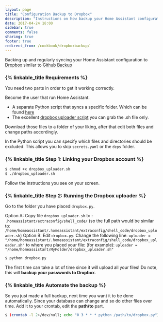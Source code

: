 ```yaml
---
layout: page
title: "Configuration Backup to Dropbox"
description: "Instructions on how backup your Home Assistant configuration to Dropbox"
date: 2017-04-24 18:00
sidebar: true
comments: false
sharing: true
footer: true
redirect_from: /cookbook/dropboxbackup/
---
```


Backing up and regularly syncing your Home Assistant configuration to [Dropbox](http://dropbox.com) similar to [Github Backup](/docs/ecosystem/backup/backup_github/)

### {% linkable_title Requirements %}

You need two parts in order to get it working correctly.

Become the user that run Home Assistant.

- A separate Python script that syncs a specific folder. Which can be found [here](https://gist.github.com/riemers/31e3350041fd3e47e489cbc811209d6f)
- The excellent [dropbox uploader script](https://github.com/andreafabrizi/Dropbox-Uploader/blob/master/dropbox_uploader.sh) you can grab the .sh file only.

Download those files to a folder of your liking, after that edit both files and change paths accordingly.

In the Python script you can specify which files and directories should be excluded. This allows you to skip `secrets.yaml` or the `deps` folder.

### {% linkable_title Step 1: Linking your Dropbox account %}

```bash
$ chmod +x dropbox_uploader.sh
$ ./dropbox_uploader.sh
```
Follow the instructions you see on your screen.

### {% linkable_title Step 2: Running the Dropbox uploader %}

Go to the folder you have placed `dropbox.py`.

Option A:
  Copy file `dropbox_uploader.sh` to : `.homeassistant/extraconfig/shell_code/` (so the full path would be similar to: `/home/homeassistant/.homeassistant/extraconfig/shell_code/dropbox_uploader.sh`)
Option B:
  Edit `dropbox.py`:
  Change the following line: 
  `uploader = "/home/homeassistant/.homeassistant/extraconfig/shell_code/dropbox_uploader.sh"`
  to where you placed your file: (for example):
  `uploader = "/home/homeassistant/MyFolder/dropbox_uploader.sh"`


```bash
$ python dropbox.py
```

The first time can take a lot of time since it will upload all your files!
Do note, this will **backup your passwords to Dropbox**.

### {% linkable_title Automate the backup %}

So you just made a full backup, next time you want it to be done automatically. Since your database can change and so do other files over time.
Add it to your crontab, edit the **path/to** part.

```bash
$ (crontab -l 2>/dev/null; echo "0 3 * * * python /path/to/dropbox.py") | crontab -
```
